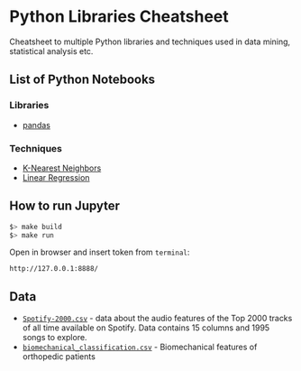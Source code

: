 # Python Libraries Cheatsheet

Cheatsheet to multiple Python libraries and techniques used in data mining, statistical analysis etc.

## List of Python Notebooks
### Libraries
- [pandas](notebooks/pandas.ipynb)

### Techniques
- [K-Nearest Neighbors](notebooks/K-Nearest%20Neighbors.ipynb)
- [Linear Regression](notebooks/Linear%20Regression.ipynb)

## How to run Jupyter
```bash
$> make build
$> make run
```

Open in browser and insert token from `terminal`:
```
http://127.0.0.1:8888/
```

## Data

- [`Spotify-2000.csv`](https://www.kaggle.com/iamsumat/spotify-top-2000s-mega-dataset#Spotify-2000.csv) - data about the audio features of the Top 2000 tracks of all time available on Spotify. Data contains 15 columns and 1995 songs to explore.
- [`biomechanical_classification.csv`](https://www.kaggle.com/kanncaa1/machine-learning-tutorial-for-beginners/data) - Biomechanical features of orthopedic patients